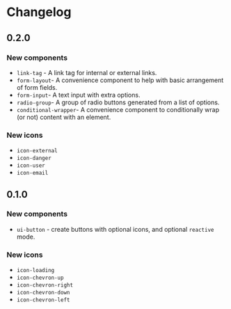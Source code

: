 # Changelog

## 0.2.0

### New components

- `link-tag` - A link tag for internal or external links.
- `form-layout`- A convenience component to help with basic arrangement of form fields.
- `form-input`- A text input with extra options.
- `radio-group`- A group of radio buttons generated from a list of options.
- `conditional-wrapper`- A convenience component to conditionally wrap (or not) content with an element.

### New icons

- `icon-external`
- `icon-danger`
- `icon-user`
- `icon-email`

## 0.1.0

### New components

- `ui-button` - create buttons with optional icons, and optional `reactive` mode.

### New icons

- `icon-loading`
- `icon-chevron-up`
- `icon-chevron-right`
- `icon-chevron-down`
- `icon-chevron-left`
